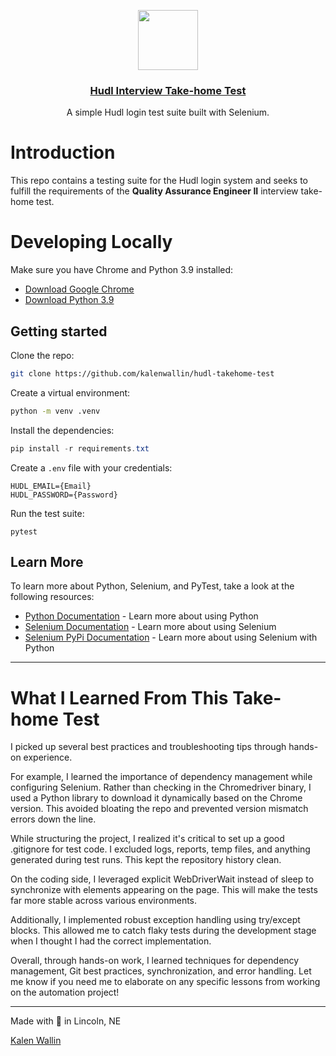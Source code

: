 <p align="center">
  <a href="https://github.com/kalenwallin/hudltakehome">
    <img src="https://sc.hudl.com/favicon.svg" height="96">
    <h3 align="center">Hudl Interview Take-home Test</h3>
  </a>
</p>

<p align="center">A simple Hudl login test suite built with Selenium.</p>

# Introduction

This repo contains a testing suite for the Hudl login system and seeks to fulfill the requirements of the **Quality Assurance Engineer II** interview take-home test.

# Developing Locally

Make sure you have Chrome and Python 3.9 installed:

* [Download Google Chrome](https://www.google.com/chrome/ "Download Google Chrome")
* [Download Python 3.9](https://www.python.org/downloads/ "Download Python 3.9")

## Getting started

Clone the repo:

```bash
git clone https://github.com/kalenwallin/hudl-takehome-test
```

Create a virtual environment:

```bash
python -m venv .venv
```

Install the dependencies:

```powershell
pip install -r requirements.txt
```

Create a `.env` file with your credentials:

```plaintext
HUDL_EMAIL={Email}
HUDL_PASSWORD={Password}
```

Run the test suite:

```
pytest
```

## Learn More

To learn more about Python, Selenium, and PyTest, take a look at the following resources:

* [Python Documentation](https://docs.python.org/ "Learn more about using Python") - Learn more about using Python
* [Selenium Documentation](https://www.selenium.dev/ "Learn more about using Selenium") - Learn more about using Selenium
* [Selenium PyPi Documentation](https://pypi.org/project/selenium/ "Learn more about using Selenium with Python") - Learn more about using Selenium with Python

---

# What I Learned From This Take-home Test

I picked up several best practices and troubleshooting tips through hands-on experience.

For example, I learned the importance of dependency management while configuring Selenium. Rather than checking in the Chromedriver binary, I used a Python library to download it dynamically based on the Chrome version. This avoided bloating the repo and prevented version mismatch errors down the line.

While structuring the project, I realized it's critical to set up a good .gitignore for test code. I excluded logs, reports, temp files, and anything generated during test runs. This kept the repository history clean.

On the coding side, I leveraged explicit WebDriverWait instead of sleep to synchronize with elements appearing on the page. This will make the tests far more stable across various environments.

Additionally, I implemented robust exception handling using try/except blocks. This allowed me to catch flaky tests during the development stage when I thought I had the correct implementation.

Overall, through hands-on work, I learned techniques for dependency management, Git best practices, synchronization, and error handling. Let me know if you need me to elaborate on any specific lessons from working on the automation project!

---

Made with 💖 in Lincoln, NE

[Kalen Wallin](https://github.com/kalenwallin/ "Kalen's GitHub Profile")
